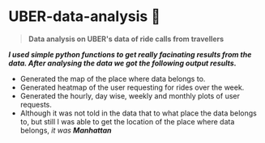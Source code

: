 # UBER-data-analysis :cherry_blossom:
> **Data analysis on UBER's data of ride calls from travellers** 

***I used simple python functions to get really facinating results from the data. After analysing the data we got the following output results.***
- Generated the map of the place where data belongs to.
- Generated heatmap of the user requesting for rides over the week.
- Generated the hourly, day wise, weekly and monthly plots of user requests.
- Although it was not told in the data that to what place the data belongs to, but still I was able to get the location of the place where data belongs, *it was **Manhattan***
